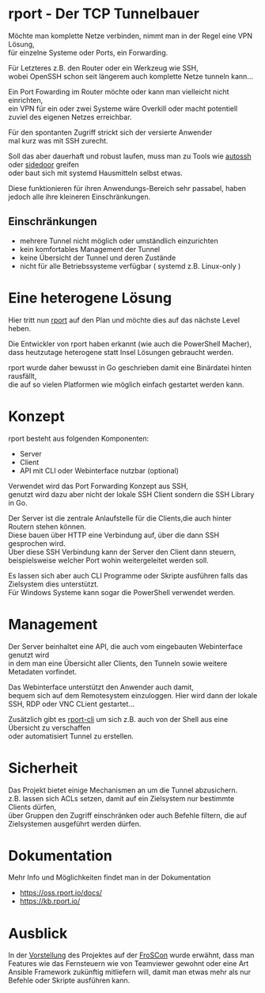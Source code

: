 # rport - Der TCP Tunnelbauer

Möchte man komplette Netze verbinden,
nimmt man in der Regel eine VPN Lösung,  
für einzelne Systeme oder Ports, ein Forwarding.

Für Letzteres z.B. den Router oder ein Werkzeug wie SSH,  
wobei OpenSSH schon seit längerem auch komplette Netze tunneln kann...

Ein Port Fowarding im Router möchte oder kann man vielleicht nicht einrichten,  
ein VPN für ein oder zwei Systeme wäre Overkill oder macht potentiell zuviel des eigenen Netzes erreichbar.

Für den spontanten Zugriff strickt sich der versierte Anwender  
mal kurz was mit SSH zurecht.

Soll das aber dauerhaft und robust laufen, muss man zu Tools wie [autossh](https://www.harding.motd.ca/autossh/) oder [sidedoor](https://github.com/daradib/sidedoor) greifen  
oder baut sich mit systemd Hausmitteln selbst etwas.

Diese funktionieren für ihren Anwendungs-Bereich sehr passabel, haben jedoch alle ihre kleineren Einschränkungen.

## Einschränkungen

- mehrere Tunnel nicht möglich oder umständlich einzurichten
- kein komfortables Management der Tunnel  
- keine Übersicht der Tunnel und deren Zustände  
- nicht für alle Betriebssysteme verfügbar ( systemd z.B. Linux-only )  

# Eine heterogene Lösung

Hier tritt nun [rport](https://oss.rport.io/) auf den Plan und möchte dies auf das nächste Level heben.  

Die Entwickler von rport haben erkannt (wie auch die PowerShell Macher),  
dass heutzutage heterogene statt Insel Lösungen gebraucht werden.

rport wurde daher bewusst in Go geschrieben damit eine Binärdatei hinten rausfällt,  
die auf so vielen Platformen wie möglich einfach gestartet werden kann.  

# Konzept

rport besteht aus folgenden Komponenten:

- Server
- Client
- API mit CLI oder Webinterface nutzbar (optional)

Verwendet wird das Port Forwarding Konzept aus SSH,  
genutzt wird dazu aber nicht der lokale SSH Client sondern die SSH Library in Go.

Der Server ist die zentrale Anlaufstelle für die Clients,die auch hinter Routern stehen können.  
Diese bauen über HTTP eine Verbindung auf, über die dann SSH gesprochen wird.  
Über diese SSH Verbindung kann der Server den Client dann steuern,  
beispielsweise welcher Port wohin weitergeleitet werden soll.

Es lassen sich aber auch CLI Programme oder Skripte ausführen falls das Zielsystem dies unterstützt.  
Für Windows Systeme kann sogar die PowerShell verwendet werden.

# Management

Der Server beinhaltet eine API, die auch vom eingebauten Webinterface genutzt wird  
in dem man eine Übersicht aller Clients, den Tunneln sowie weitere Metadaten vorfindet.

Das Webinterface unterstützt den Anwender auch damit,  
bequem sich auf dem Remotesystem einzuloggen.
Hier wird dann der lokale SSH, RDP oder VNC CLient gestartet...

Zusätzlich gibt es [rport-cli](https://github.com/cloudradar-monitoring/rportcli) um sich z.B. auch von der Shell aus eine Übersicht zu verschaffen  
oder automatisiert Tunnel zu erstellen.

# Sicherheit

Das Projekt bietet einige Mechanismen an um die Tunnel abzusichern.  
z.B. lassen sich ACLs setzen, damit auf ein Zielsystem nur bestimmte Clients dürfen,  
über Gruppen den Zugriff einschränken oder auch Befehle filtern, die auf Zielsystemen ausgeführt werden dürfen.

# Dokumentation

Mehr Info und Möglichkeiten findet man in der Dokumentation

- https://oss.rport.io/docs/
- https://kb.rport.io/

# Ausblick

In der [Vorstellung](https://programm.froscon.de/2021/events/2667.html) des Projektes
auf der [FroSCon](https://linuxnews.de/2021/08/konferenzen-froscon-am-21-und-22-august/)
wurde erwähnt, dass man Features wie das Fernsteuern wie von Teamviewer gewohnt
oder eine Art Ansible Framework zukünftig mitliefern will, damit man etwas mehr als nur Befehle oder Skripte ausführen kann.










